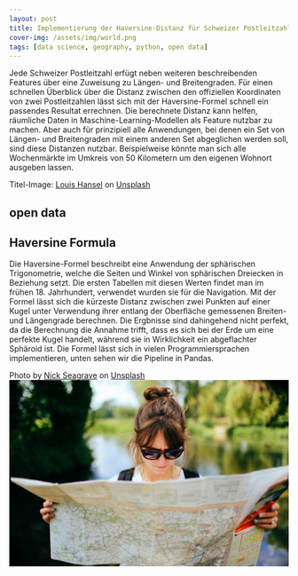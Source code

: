 ```yaml
---
layout: post
title: Implementierung der Haversine-Distanz für Schweizer Postleitzahlen. Von opendata zu Beispielfragestellungen.
cover-img: /assets/img/world.png
tags: [data science, geography, python, open data]
---
```


Jede Schweizer Postleitzahl erfügt neben weiteren beschreibenden Features über eine Zuweisung zu Längen- und Breitengraden. Für einen schnellen Überblick über die Distanz zwischen den offiziellen Koordinaten von zwei Postleitzahlen lässt sich mit der Haversine-Formel schnell ein passendes Resultat errechnen. Die berechnete Distanz kann helfen, räumliche Daten in Maschine-Learning-Modellen als Feature nutzbar zu machen. Aber auch für prinzipiell alle Anwendungen, bei denen ein Set von Längen- und Breitengraden mit einem anderen Set abgeglichen werden soll, sind diese Distanzen nutzbar. Beispielweise könnte man sich alle Wochenmärkte im Umkreis von 50 Kilometern um den eigenen Wohnort ausgeben lassen.

Titel-Image: <span><a href="https://unsplash.com/@louishansel?utm_source=unsplash&utm_medium=referral&utm_content=creditCopyText">Louis Hansel</a> on <a href="https://unsplash.com/s/photos/circle-map?utm_source=unsplash&utm_medium=referral&utm_content=creditCopyText">Unsplash</a></span>
 
## open data

## Haversine Formula

Die Haversine-Formel beschreibt eine Anwendung der sphärischen Trigonometrie, welche die Seiten und Winkel von sphärischen Dreiecken in Beziehung setzt. Die ersten Tabellen mit diesen Werten findet man im frühen 18. Jahrhundert, verwendet wurden sie für die Navigation. Mit der Formel lässt sich die kürzeste Distanz zwischen zwei Punkten auf einer Kugel unter Verwendung ihrer entlang der Oberfläche gemessenen Breiten- und Längengrade berechnen. Die Ergbnisse sind dahingehend nicht perfekt, da die Berechnung die Annahme trifft, dass es sich bei der Erde um eine perfekte Kugel handelt, während sie in Wirklichkeit ein abgeflachter Sphäroid ist. Die Formel lässt sich in vielen Programmiersprachen implementieren, unten sehen wir die Pipeline in Pandas.

<span>Photo by <a href="https://unsplash.com/@seagrave?utm_source=unsplash&utm_medium=referral&utm_content=creditCopyText">Nick Seagrave</a> on <a href="https://unsplash.com/s/photos/swiss-map?utm_source=unsplash&utm_medium=referral&utm_content=creditCopyText">Unsplash</a></span> ![Navigate](/assets/img/navigate.jpg)
